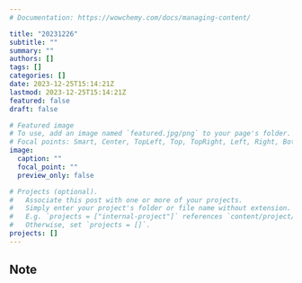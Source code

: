 ```yaml
---
# Documentation: https://wowchemy.com/docs/managing-content/

title: "20231226"
subtitle: ""
summary: ""
authors: []
tags: []
categories: []
date: 2023-12-25T15:14:21Z
lastmod: 2023-12-25T15:14:21Z
featured: false
draft: false

# Featured image
# To use, add an image named `featured.jpg/png` to your page's folder.
# Focal points: Smart, Center, TopLeft, Top, TopRight, Left, Right, BottomLeft, Bottom, BottomRight.
image:
  caption: ""
  focal_point: ""
  preview_only: false

# Projects (optional).
#   Associate this post with one or more of your projects.
#   Simply enter your project's folder or file name without extension.
#   E.g. `projects = ["internal-project"]` references `content/project/deep-learning/index.md`.
#   Otherwise, set `projects = []`.
projects: []
---
```


## Note

